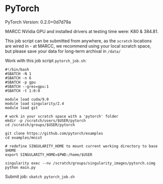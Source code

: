 # PyTorch

PyTorch Version: 0.2.0+0d7d79a

MARCC NVidia GPU and installed drivers at testing time were: K80 & 384.81.

This job script can be submitted from anywhere, as the `scratch` locations are wired in - at MARCC, we recommend using your local scratch space, but please save your data for long-term archival in `/data/`

Work with this job script `pytorch_job.sh`:

```
#!/bin/bash
#SBATCH -N 1
#SBATCH -n 6
#SBATCH -p gpu
#SBATCH --gres=gpu:1
#SBATCH -t 1:0:0

module load cuda/9.0
module load singularity/2.4
module load git

# work in your scratch space with a 'pytorch' folder
mkdir -p /scratch/users/$USER/pytorch
cd /scratch/groups/$USER/pytorch

git clone https://github.com/pytorch/examples
cd examples/mnist

# redefine SINGULARITY_HOME to mount current working directory to base $HOME
export SINGULARITY_HOME=$PWD:/home/$USER 

singularity exec --nv /scratch/groups/singularity_images/pytorch.simg python main.py
```

Submit job: `sbatch pytorch_job.sh`
